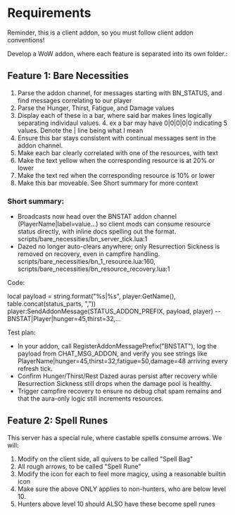 # Requirements
Reminder, this is a client addon, so you must follow client addon conventions!

Develop a WoW addon, where each feature is separated into its own folder.:

## Feature 1: Bare Necessities
1. Parse the addon channel, for messages starting with BN_STATUS, and find messages correlating to our player
2. Parse the Hunger, Thirst, Fatigue, and Damage values
3. Display each of these in a bar, where said bar makes lines logically separating individaul values.
   4. ex a bar may have 0|0|0|0|0 indicating 5 values. Denote the | line being what I mean
4. Ensure this bar stays consistent with continual messages sent in the addon channel.
5. Make each bar clearly correlated with one of the resources, with text
6. Make the text yellow when the corresponding resource is at 20% or lower
7. Make the text red when the corresponding resource is 10% or lower
8. Make this bar moveable. See Short summary for more context
### Short summary:

  - Broadcasts now head over the BNSTAT addon channel (PlayerName|label=value...) so client mods can consume resource status directly, with inline docs spelling out the format. scripts/bare_necessities/bn_server_tick.lua:1
  - Dazed no longer auto-clears anywhere; only Resurrection Sickness is removed on recovery, even in campfire handling. scripts/bare_necessities/bn_1_resource.lua:160, scripts/bare_necessities/bn_resource_recovery.lua:1

  Code:

  local payload = string.format("%s|%s", player:GetName(), table.concat(status_parts, ","))
  player:SendAddonMessage(STATUS_ADDON_PREFIX, payload, player)  -- BNSTAT|Player|hunger=45,thirst=32,...

  Test plan:

  - In your addon, call RegisterAddonMessagePrefix("BNSTAT"), log the payload from CHAT_MSG_ADDON, and verify you see strings like PlayerName|hunger=45,thirst=32,fatigue=50,damage=48 arriving every refresh tick.
  - Confirm Hunger/Thirst/Rest Dazed auras persist after recovery while Resurrection Sickness still drops when the damage pool is healthy.
  - Trigger campfire recovery to ensure no debug chat spam remains and that the aura-only logic still increments resources.

## Feature 2: Spell Runes
This server has a special rule, where castable spells consume arrows. 
We will:
1. Modify on the client side, all quivers to be called "Spell Bag"
2. All rough arrows, to be called "Spell Rune"
3. Modify the icon for each to feel more magicy, using a reasonable builtin icon
4. Make sure the above ONLY applies to non-hunters, who are below level 10.
5. Hunters above level 10 should ALSO have these become spell runes